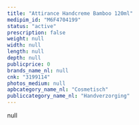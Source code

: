```yaml
---
title: "Attirance Handcreme Bamboo 120ml"
medipim_id: "M6F4704199"
status: "active"
prescription: false
weight: null
width: null
length: null
depth: null
publicprice: 0
brands_name_nl: null
cnk: "3199114"
photos_medium: null
apbcategory_name_nl: "Cosmetisch"
publiccategory_name_nl: "Handverzorging"
---
```

null
